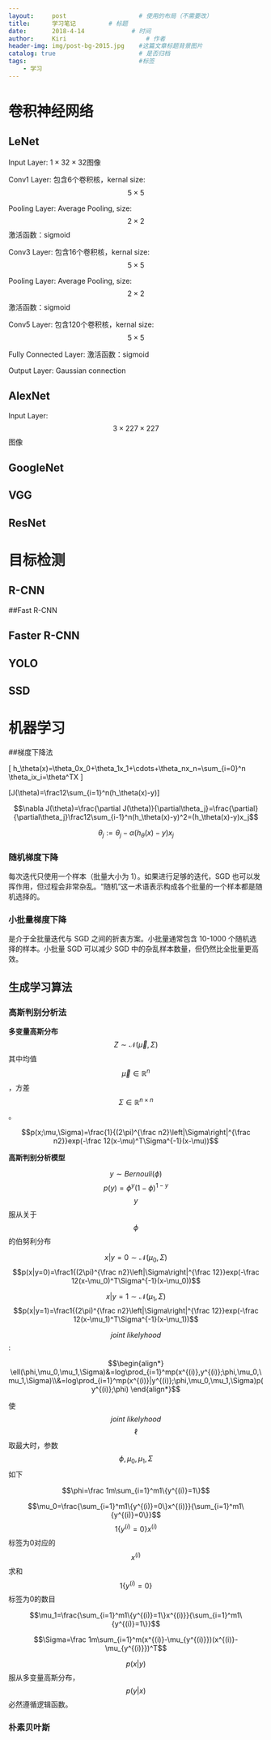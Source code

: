 ```yaml
---
layout:     post                    # 使用的布局（不需要改）
title:      学习笔记         # 标题 
date:       2018-4-14             # 时间
author:     Kiri                      # 作者
header-img: img/post-bg-2015.jpg    #这篇文章标题背景图片
catalog: true                       # 是否归档
tags:                               #标签
    - 学习
---
```


# 卷积神经网络



## LeNet

Input Layer: $1\times32\times32$图像

Conv1 Layer: 包含6个卷积核，kernal size: $$5\times5$$

Pooling Layer: Average Pooling, size: $$2\times2$$	激活函数：sigmoid

Conv3 Layer: 包含16个卷积核，kernal size: $$5\times5$$

Pooling Layer: Average Pooling,  size: $$2\times2$$	激活函数：sigmoid

Conv5 Layer: 包含120个卷积核，kernal size: $$5\times 5$$

Fully Connected Layer: 激活函数：sigmoid

Output Layer: Gaussian connection





## AlexNet

Input Layer: $$3\times 227\times227$$图像



## GoogleNet

## VGG

## ResNet

# 目标检测



## R-CNN


##Fast R-CNN


## Faster R-CNN


## YOLO


## SSD


# 机器学习



##梯度下降法

\[
h_\theta(x)=\theta_0x_0+\theta_1x_1+\cdots+\theta_nx_n=\sum_{i=0}^n \theta_ix_i=\theta^TX
\]

\[J(\theta)=\frac12\sum_{i=1}^n(h_\theta(x)-y)\]

$$\nabla J(\theta)=\frac{\partial J(\theta)}{\partial\theta_j}=\frac{\partial}{\partial\theta_j}\frac12\sum_{i-1}^n(h_\theta(x)-y)^2=(h_\theta(x)-y)x_j$$

$$\theta_j:=\theta_j-\alpha(h_\theta(x)-y)x_j$$

### 随机梯度下降

每次迭代只使用一个样本（批量大小为 1）。如果进行足够的迭代，SGD 也可以发挥作用，但过程会非常杂乱。“随机”这一术语表示构成各个批量的一个样本都是随机选择的。

### 小批量梯度下降

是介于全批量迭代与 SGD 之间的折衷方案。小批量通常包含 10-1000 个随机选择的样本。小批量 SGD 可以减少 SGD 中的杂乱样本数量，但仍然比全批量更高效。

## 生成学习算法



### 高斯判别分析法

**多变量高斯分布** $$Z\sim \mathcal N(\vec{\mu},\Sigma)$$ 其中均值$$\vec{\mu}\in \mathbb{R}^n$$，方差$$\Sigma \in \mathbb{R}^{n \times n}$$。

$$p(x;\mu,\Sigma)=\frac{1}{(2\pi)^{\frac n2}\left|\Sigma\right|^{\frac n2}}exp(-\frac 12(x-\mu)^T\Sigma^{-1}(x-\mu))$$

**高斯判别分析模型**

$$y \sim Bernouli(\phi)$$	                 $$p(y)=\phi^y(1-\phi)^{1-y}$$              $$y$$服从关于$$\phi$$的伯努利分布

$$x|y=0 \sim \mathcal N(\mu_0,\Sigma)$$            $$p(x|y=0)=\frac1{(2\pi)^{\frac n2}\left|\Sigma\right|^{\frac 12}}exp(-\frac 12(x-\mu_0)^T\Sigma^{-1}(x-\mu_0))$$

$$x|y=1 \sim \mathcal N(\mu_1,\Sigma)$$            $$p(x|y=1)=\frac1{(2\pi)^{\frac n2}\left|\Sigma\right|^{\frac 12}}exp(-\frac 12(x-\mu_1)^T\Sigma^{-1}(x-\mu_1))$$

$$joint \ likelyhood$$:

$$\begin{align*} \ell(\phi,\mu_0,\mu_1,\Sigma)&=log\prod_{i=1}^mp(x^{(i)},y^{(i)};\phi,\mu_0,\mu_1,\Sigma)\\&=log\prod_{i=1}^mp(x^{(i)}|y^{(i)};\phi,\mu_0,\mu_1,\Sigma)p(y^{(i)};\phi) \end{align*}$$

使$$joint\ likelyhood$$ $$\ell$$取最大时，参数$$\phi,\mu_0,\mu_1,\Sigma$$如下

$$\phi=\frac 1m\sum_{i=1}^m1\{y^{(i)}=1\}$$

$$\mu_0=\frac{\sum_{i=1}^m1\{y^{(i)}=0\}x^{(i)}}{\sum_{i=1}^m1\{y^{(i)}=0\}}$$         $$1\{y^{(i)}=0\}x^{(i)}$$标签为0对应的$$x^{(i)}$$求和        $$1\{y^{(i)}=0\}$$标签为0的数目

$$\mu_1=\frac{\sum_{i=1}^m1\{y^{(i)}=1\}x^{(i)}}{\sum_{i=1}^m1\{y^{(i)}=1\}}$$

$$\Sigma=\frac 1m\sum_{i=1}^m(x^{(i)}-\mu_{y^{(i)}})(x^{(i)}-\mu_{y^{(i)}})^T$$

$$p(x|y)$$服从多变量高斯分布，$$p(y|x)$$必然遵循逻辑函数。

### 朴素贝叶斯











<html>
<head>
<title>MathJax TeX Test Page</title>
<script type="text/x-mathjax-config">
  MathJax.Hub.Config({tex2jax: {inlineMath: [['$','$'], ['\\(','\\)']]}});
</script>
<script type="text/javascript" async src="https://cdn.mathjax.org/mathjax/latest/MathJax.js?config=TeX-AMS_CHTML">
</script>
</head>
<body>







